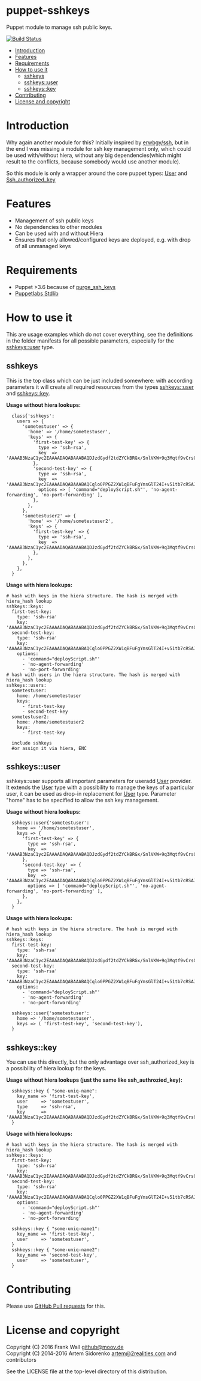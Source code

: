 puppet-sshkeys
==============
Puppet module to manage ssh public keys.

[![Build Status](https://travis-ci.org/fraenki/puppet-sshkeys.svg?branch=master)](https://travis-ci.org/fraenki/puppet-sshkeys)

* [Introduction](#introduction)
* [Features](#features)
* [Requirements](#requirements)
* [How to use it](#how-to-use-it)
  * [sshkeys](#sshkeys)
  * [sshkeys::user](#sshkeysuser)
  * [sshkeys::key](#sshkeyskey)
* [Contributing](#contributing)
* [License and copyright](#license-and-copyright)

Introduction
============

Why again another module for this? Initially inspired by [erwbgy/ssh][erwbgy/ssh], but in the end I was missing a module for ssh key management only, which could be used with/without hiera, without any big dependencies(which might result to the conflicts, because somebody would use another module).

So this module is only a wrapper around the core puppet types: [User][puppet_user] and [Ssh_authorized_key][puppet_sshkey]

Features
========
 - Management of ssh public keys
 - No dependencies to other modules
 - Can be used with and without Hiera
 - Ensures that only allowed/configured keys are deployed, e.g. with drop of all unmanaged keys

Requirements
============
 - Puppet >3.6 because of [purge_ssh_keys][puppet_relnotes]
 - [Puppetlabs Stdlib][puppet_stdlib]

How to use it
=============

This are usage examples which do not cover everything, see the definitions in the folder manifests for all possible parameters, especially for the [sshkeys::user](#sshkeysuser) type.

## sshkeys
This is the top class which can be just included somewhere: with according parameters it will create all required resources from the types [sshkeys::user](#sshkeysuser) and [sshkeys::key](#sshkeyskey).

**Usage without hiera lookups:**
```
  class{'sshkeys':
    users => {
      'sometestuser' => {
        'home' => '/home/sometestuser',
        'keys' => {
          'first-test-key' => {
            type => 'ssh-rsa',
            key  => 'AAAAB3NzaC1yc2EAAAADAQABAAABAQDJzdGydf2tdZYCkBRGx/SnlVKW+9q3Mqtf9vCrs0SaSkwDK4Q36hS40IVgmri2mjKeWFr5p92OgYY1hjZk4LLUAbVV8ItmPLqvmfrkOEwDCzmkbrUVa4BTKePWG0hOGAVYSQkS+1vhsTFhtznJMxsjRVwj8tO3s0fSnaXcovs9d4LwXhRbcDjzrAVRkk2d5/lSbjc/T4ZJ6oMKcGCxq02etJMoSBBQsEfRP/vULqKjoxJ96kb3Y43tU7gRzcVkXAyNqpXie8fD/FopoVi/uHIqkzotkOwztUYNt6C5LwV/W4ds5x3Zl7Jo4kqup2FOCs4oXSC3WxJI5FJ9WuPMtK1r',
          },
          'second-test-key' => {
            type => 'ssh-rsa',
            key  => 'AAAAB3NzaC1yc2EAAAADAQABAAABAQCqlo0PPGZ2XW1qBFuFgYmsGlT24I+v51tb7cRSAJeBouDPvfqBMBOX84ye4DsW3uRmFNXt/wdAr/QnEAlua5bSagVRC2t9X4lkcrFJSSfEA2J29Lh16pPzOK/HReo8R89wbEKfqrqZG/FNrjMB6YaAxBRJE0O9T6BDsMBCg6b8wb6DRPIKzuEkKkI9ywExVrVFOEANTsdS0oQq8exIlWHmnKwOf1R2Jl1FRgIHnJAfG29EoeY7Q+DlPZOBXqB+xamYj56h6FMb0ZLBOAirXm76bHbqJhzY5RbcW8HrxzvLBY1xfOlP4NMKWIxBNG1j2Je0WPU9gVDnq7/LoS0OuCtR',
            options => [ 'command="deployScript.sh"', 'no-agent-forwarding', 'no-port-forwarding' ],
          },
        },
      },
      'sometestuser2' => {
        'home' => '/home/sometestuser2',
        'keys' => {
          'first-test-key' => {
            type => 'ssh-rsa',
            key  => 'AAAAB3NzaC1yc2EAAAADAQABAAABAQDJzdGydf2tdZYCkBRGx/SnlVKW+9q3Mqtf9vCrs0SaSkwDK4Q36hS40IVgmri2mjKeWFr5p92OgYY1hjZk4LLUAbVV8ItmPLqvmfrkOEwDCzmkbrUVa4BTKePWG0hOGAVYSQkS+1vhsTFhtznJMxsjRVwj8tO3s0fSnaXcovs9d4LwXhRbcDjzrAVRkk2d5/lSbjc/T4ZJ6oMKcGCxq02etJMoSBBQsEfRP/vULqKjoxJ96kb3Y43tU7gRzcVkXAyNqpXie8fD/FopoVi/uHIqkzotkOwztUYNt6C5LwV/W4ds5x3Zl7Jo4kqup2FOCs4oXSC3WxJI5FJ9WuPMtK1r',
          },
        },
      },
    },
  }
```

**Usage with hiera lookups:**
```
# hash with keys in the hiera structure. The hash is merged with hiera_hash lookup
sshkeys::keys:
  first-test-key:
    type: 'ssh-rsa'
    key: 'AAAAB3NzaC1yc2EAAAADAQABAAABAQDJzdGydf2tdZYCkBRGx/SnlVKW+9q3Mqtf9vCrs0SaSkwDK4Q36hS40IVgmri2mjKeWFr5p92OgYY1hjZk4LLUAbVV8ItmPLqvmfrkOEwDCzmkbrUVa4BTKePWG0hOGAVYSQkS+1vhsTFhtznJMxsjRVwj8tO3s0fSnaXcovs9d4LwXhRbcDjzrAVRkk2d5/lSbjc/T4ZJ6oMKcGCxq02etJMoSBBQsEfRP/vULqKjoxJ96kb3Y43tU7gRzcVkXAyNqpXie8fD/FopoVi/uHIqkzotkOwztUYNt6C5LwV/W4ds5x3Zl7Jo4kqup2FOCs4oXSC3WxJI5FJ9WuPMtK1r'
  second-test-key:
    type: 'ssh-rsa'
    key: 'AAAAB3NzaC1yc2EAAAADAQABAAABAQCqlo0PPGZ2XW1qBFuFgYmsGlT24I+v51tb7cRSAJeBouDPvfqBMBOX84ye4DsW3uRmFNXt/wdAr/QnEAlua5bSagVRC2t9X4lkcrFJSSfEA2J29Lh16pPzOK/HReo8R89wbEKfqrqZG/FNrjMB6YaAxBRJE0O9T6BDsMBCg6b8wb6DRPIKzuEkKkI9ywExVrVFOEANTsdS0oQq8exIlWHmnKwOf1R2Jl1FRgIHnJAfG29EoeY7Q+DlPZOBXqB+xamYj56h6FMb0ZLBOAirXm76bHbqJhzY5RbcW8HrxzvLBY1xfOlP4NMKWIxBNG1j2Je0WPU9gVDnq7/LoS0OuCtR'
    options:
      - 'command="deployScript.sh"'
      - 'no-agent-forwarding'
      - 'no-port-forwarding'
# hash with users in the hiera structure. The hash is merged with hiera_hash lookup
sshkeys::users:
  sometestuser:
    home: /home/sometestuser
    keys:
      - first-test-key
      - second-test-key
  sometestuser2:
    home: /home/sometestuser2
    keys:
      - first-test-key
```

```
  include sshkeys
  #or assign it via hiera, ENC
```

## sshkeys::user

sshkeys::user supports all important parameters for useradd [User](puppet_user) provider. It extends the [User](puppet_user) type with a possibility to manage the keys of a particular user, it can be used as drop-in replacement for [User](puppet_user) type. Parameter "home" has to be specified to allow the ssh key management.

**Usage without hiera lookups:**

```
  sshkeys::user{'sometestuser':
    home => '/home/sometestuser',
    keys => {
      'first-test-key' => {
        type => 'ssh-rsa',
        key  => 'AAAAB3NzaC1yc2EAAAADAQABAAABAQDJzdGydf2tdZYCkBRGx/SnlVKW+9q3Mqtf9vCrs0SaSkwDK4Q36hS40IVgmri2mjKeWFr5p92OgYY1hjZk4LLUAbVV8ItmPLqvmfrkOEwDCzmkbrUVa4BTKePWG0hOGAVYSQkS+1vhsTFhtznJMxsjRVwj8tO3s0fSnaXcovs9d4LwXhRbcDjzrAVRkk2d5/lSbjc/T4ZJ6oMKcGCxq02etJMoSBBQsEfRP/vULqKjoxJ96kb3Y43tU7gRzcVkXAyNqpXie8fD/FopoVi/uHIqkzotkOwztUYNt6C5LwV/W4ds5x3Zl7Jo4kqup2FOCs4oXSC3WxJI5FJ9WuPMtK1r',
      },
      'second-test-key' => {
        type => 'ssh-rsa',
        key  => 'AAAAB3NzaC1yc2EAAAADAQABAAABAQCqlo0PPGZ2XW1qBFuFgYmsGlT24I+v51tb7cRSAJeBouDPvfqBMBOX84ye4DsW3uRmFNXt/wdAr/QnEAlua5bSagVRC2t9X4lkcrFJSSfEA2J29Lh16pPzOK/HReo8R89wbEKfqrqZG/FNrjMB6YaAxBRJE0O9T6BDsMBCg6b8wb6DRPIKzuEkKkI9ywExVrVFOEANTsdS0oQq8exIlWHmnKwOf1R2Jl1FRgIHnJAfG29EoeY7Q+DlPZOBXqB+xamYj56h6FMb0ZLBOAirXm76bHbqJhzY5RbcW8HrxzvLBY1xfOlP4NMKWIxBNG1j2Je0WPU9gVDnq7/LoS0OuCtR',
        options => [ 'command="deployScript.sh"', 'no-agent-forwarding', 'no-port-forwarding' ],
      },
    },
  }
```

**Usage with hiera lookups:**

```
# hash with keys in the hiera structure. The hash is merged with hiera_hash lookup
sshkeys::keys:
  first-test-key:
    type: 'ssh-rsa'
    key: 'AAAAB3NzaC1yc2EAAAADAQABAAABAQDJzdGydf2tdZYCkBRGx/SnlVKW+9q3Mqtf9vCrs0SaSkwDK4Q36hS40IVgmri2mjKeWFr5p92OgYY1hjZk4LLUAbVV8ItmPLqvmfrkOEwDCzmkbrUVa4BTKePWG0hOGAVYSQkS+1vhsTFhtznJMxsjRVwj8tO3s0fSnaXcovs9d4LwXhRbcDjzrAVRkk2d5/lSbjc/T4ZJ6oMKcGCxq02etJMoSBBQsEfRP/vULqKjoxJ96kb3Y43tU7gRzcVkXAyNqpXie8fD/FopoVi/uHIqkzotkOwztUYNt6C5LwV/W4ds5x3Zl7Jo4kqup2FOCs4oXSC3WxJI5FJ9WuPMtK1r'
  second-test-key:
    type: 'ssh-rsa'
    key: 'AAAAB3NzaC1yc2EAAAADAQABAAABAQCqlo0PPGZ2XW1qBFuFgYmsGlT24I+v51tb7cRSAJeBouDPvfqBMBOX84ye4DsW3uRmFNXt/wdAr/QnEAlua5bSagVRC2t9X4lkcrFJSSfEA2J29Lh16pPzOK/HReo8R89wbEKfqrqZG/FNrjMB6YaAxBRJE0O9T6BDsMBCg6b8wb6DRPIKzuEkKkI9ywExVrVFOEANTsdS0oQq8exIlWHmnKwOf1R2Jl1FRgIHnJAfG29EoeY7Q+DlPZOBXqB+xamYj56h6FMb0ZLBOAirXm76bHbqJhzY5RbcW8HrxzvLBY1xfOlP4NMKWIxBNG1j2Je0WPU9gVDnq7/LoS0OuCtR'
    options:
      - 'command="deployScript.sh"'
      - 'no-agent-forwarding'
      - 'no-port-forwarding'
```

```
  sshkeys::user{'sometestuser':
    home => '/home/sometestuser',
    keys => ( 'first-test-key', 'second-test-key'),
  }
```

## sshkeys::key
You can use this directly, but the only advantage over ssh_authorized_key is a possibility of hiera lookup for the keys.

**Usage without hiera lookups (just the same like ssh_authrozied_key):**

```
  sshkeys::key { "some-uniq-name":
    key_name => 'first-test-key',
    user     => 'sometestuser',
    type     => 'ssh-rsa',
    key      => 'AAAAB3NzaC1yc2EAAAADAQABAAABAQDJzdGydf2tdZYCkBRGx/SnlVKW+9q3Mqtf9vCrs0SaSkwDK4Q36hS40IVgmri2mjKeWFr5p92OgYY1hjZk4LLUAbVV8ItmPLqvmfrkOEwDCzmkbrUVa4BTKePWG0hOGAVYSQkS+1vhsTFhtznJMxsjRVwj8tO3s0fSnaXcovs9d4LwXhRbcDjzrAVRkk2d5/lSbjc/T4ZJ6oMKcGCxq02etJMoSBBQsEfRP/vULqKjoxJ96kb3Y43tU7gRzcVkXAyNqpXie8fD/FopoVi/uHIqkzotkOwztUYNt6C5LwV/W4ds5x3Zl7Jo4kqup2FOCs4oXSC3WxJI5FJ9WuPMtK1r',
  }
```

**Usage with hiera lookups:**

```
# hash with keys in the hiera structure. The hash is merged with hiera_hash lookup
sshkeys::keys:
  first-test-key:
    type: 'ssh-rsa'
    key: 'AAAAB3NzaC1yc2EAAAADAQABAAABAQDJzdGydf2tdZYCkBRGx/SnlVKW+9q3Mqtf9vCrs0SaSkwDK4Q36hS40IVgmri2mjKeWFr5p92OgYY1hjZk4LLUAbVV8ItmPLqvmfrkOEwDCzmkbrUVa4BTKePWG0hOGAVYSQkS+1vhsTFhtznJMxsjRVwj8tO3s0fSnaXcovs9d4LwXhRbcDjzrAVRkk2d5/lSbjc/T4ZJ6oMKcGCxq02etJMoSBBQsEfRP/vULqKjoxJ96kb3Y43tU7gRzcVkXAyNqpXie8fD/FopoVi/uHIqkzotkOwztUYNt6C5LwV/W4ds5x3Zl7Jo4kqup2FOCs4oXSC3WxJI5FJ9WuPMtK1r'
  second-test-key:
    type: 'ssh-rsa'
    key: 'AAAAB3NzaC1yc2EAAAADAQABAAABAQCqlo0PPGZ2XW1qBFuFgYmsGlT24I+v51tb7cRSAJeBouDPvfqBMBOX84ye4DsW3uRmFNXt/wdAr/QnEAlua5bSagVRC2t9X4lkcrFJSSfEA2J29Lh16pPzOK/HReo8R89wbEKfqrqZG/FNrjMB6YaAxBRJE0O9T6BDsMBCg6b8wb6DRPIKzuEkKkI9ywExVrVFOEANTsdS0oQq8exIlWHmnKwOf1R2Jl1FRgIHnJAfG29EoeY7Q+DlPZOBXqB+xamYj56h6FMb0ZLBOAirXm76bHbqJhzY5RbcW8HrxzvLBY1xfOlP4NMKWIxBNG1j2Je0WPU9gVDnq7/LoS0OuCtR'
    options:
      - 'command="deployScript.sh"'
      - 'no-agent-forwarding'
      - 'no-port-forwarding'
```

```
  sshkeys::key { "some-uniq-name1":
    key_name => 'first-test-key',
    user     => 'sometestuser',
  }
  sshkeys::key { "some-uniq-name2":
    key_name => 'second-test-key',
    user     => 'sometestuser',
  }
```

Contributing
============

Please use [GitHub Pull requests][github_pullreq] for this.

License and copyright
=====================
Copyright (C) 2016 Frank Wall github@moov.de  
Copyright (C) 2014-2016 Artem Sidorenko artem@2realities.com and contributors

See the LICENSE file at the top-level directory of this distribution.


[erwbgy/ssh]: https://forge.puppetlabs.com/erwbgy/ssh
[puppet_user]: http://docs.puppetlabs.com/references/latest/type.html#user
[puppet_sshkey]: http://docs.puppetlabs.com/references/latest/type.html#sshauthorizedkey
[puppet_relnotes]: http://docs.puppetlabs.com/puppet/latest/reference/release_notes.html#feature-purging-unmanaged-ssh-authorized-keys
[puppet_stdlib]: https://forge.puppetlabs.com/puppetlabs/stdlib
[github_pullreq]: https://help.github.com/articles/using-pull-requests
